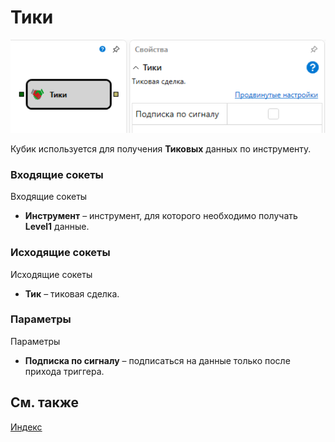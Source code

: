 # Тики

![Designer Ticks](../../../../../../images/designer_ticks_00.png)

Кубик используется для получения **Тиковых** данных по инструменту. 

### Входящие сокеты

Входящие сокеты

- **Инструмент** – инструмент, для которого необходимо получать **Level1** данные.

### Исходящие сокеты

Исходящие сокеты

- **Тик** – тиковая сделка.

### Параметры

Параметры

- **Подписка по сигналу** – подписаться на данные только после прихода триггера.

## См. также

[Индекс](index.md)
